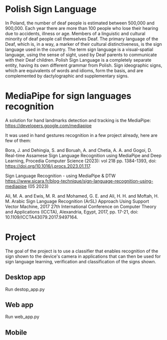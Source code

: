 # Polish Sign Language
In Poland, the number of deaf people is estimated between 500,000 and 900,000. Each year there are more than 100 people who lose their hearing due to accidents, illness or age.  Members of a linguistic and cultural minority of deaf people call themselves Deaf. The primary language of the Deaf, which is, in a way, a marker of their cultural distinctiveness, is the sign language used in the country. The term sign language is a visual-spatial language, using the sense of sight, used by Deaf parents to communicate with their Deaf children. Polish Sign Language is a completely separate entity, having its own different grammar from Polish. Sign ideographic signs, which are equivalents of words and idioms, form the basis, and are complemented by dactylographic and supplementary signs.

# MediaPipe for sign languages recognition
A solution for hand landmarks detection and tracking is the MediaPipe:
https://developers.google.com/mediapipe

It was used in hand gestures recognition in a few project already, here are few of them:

Bora, J. and Dehingia, S. and Boruah, A. and Chetia, A. A. and Gogoi, D.  
Real-time Assamese Sign Language Recognition using MediaPipe and Deep Learning, Procedia Computer Science (2023): vol 218 pp. 1384-1393, doi: https://doi.org/10.1016/j.procs.2023.01.117.

Sign Language Recognition - using MediaPipe \& DTW 
https://www.sicara.fr/blog-technique/sign-language-recognition-using-mediapipe
(05 2023)

Ali, M. A.  and  Ewis, M. R. and Mohamed, G. E. and  Ali, H. H. and  Moftah, H. M. 
Arabic Sign Language Recognition (ArSL) Approach Using Support Vector Machine, 
2017 27th International Conference on Computer Theory and Applications (ICCTA), Alexandria, Egypt, 2017, pp. 17-21, doi: 10.1109/ICCTA43079.2017.9497164.

# Project
The goal of the project is to use a classifier that enables recognition of the sign shown to the device's camera in applications that can then be used for sign language learning, verification and classification of the signs shown.

## Desktop app

Run destop_app.py


## Web app

Run web_app.py


## Mobile











